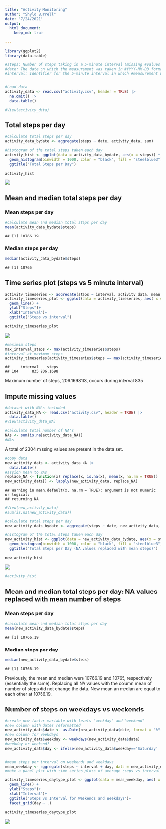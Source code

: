 ```yaml
---
title: "Activity Monitoring"
author: "Shylo Burrell"
date: "7/24/2021"
output: 
  html_document:
    keep_md: true
  
---
```





```r
library(ggplot2)
library(data.table)
```



```r
#steps: Number of steps taking in a 5-minute interval (missing #values are coded as NA)
#date: The date on which the measurement was taken in #YYYY-MM-DD format
#interval: Identifier for the 5-minute interval in which #measurement was taken


#Load data
activity_data <- read.csv("activity.csv", header = TRUE) |>
  na.omit() |>
  data.table()

#View(activity_data)
```


## Total steps per day


```r
#calculate total steps per day
activity_data_bydate <- aggregate(steps ~ date, activity_data, sum)

#histogram of the total steps taken each day
activity_hist <- ggplot(data = activity_data_bydate, aes(x = steps)) +
  geom_histogram(binwidth = 1000, color = "black", fill = "steelblue3") +
  ggtitle("Total Steps per Day") 
  
activity_hist
```

![](ActivityData_files/figure-html/unnamed-chunk-3-1.png)<!-- -->

## Mean and median total steps per day

### Mean steps per day

```r
#calculate mean and median total steps per day
mean(activity_data_bydate$steps)
```

```
## [1] 10766.19
```

### Median steps per day

```r
median(activity_data_bydate$steps)
```

```
## [1] 10765
```

## Time series plot (steps vs 5 minute interval)

```r
activity_timeseries <- aggregate(steps ~ interval, activity_data, mean )
activity_timeseries_plot <- ggplot(data = activity_timeseries, aes( x = interval, y = steps)) +
  geom_line() +
  ylab("Steps")+
  xlab("Interval")+
  ggtitle("Steps vs interval")

activity_timeseries_plot
```

![](ActivityData_files/figure-html/unnamed-chunk-6-1.png)<!-- -->

```r
#maximim steps
max_interval_steps <- max(activity_timeseries$steps)
#interval at maximum steps
activity_timeseries[activity_timeseries$steps == max(activity_timeseries$steps),]
```

```
##     interval    steps
## 104      835 206.1698
```

Maximum number of steps, 206.1698113, occurs during interval 835

## Impute missing values

```r
#dataset with NA's included
activity_data_NA <- read.csv("activity.csv", header = TRUE) |>
  data.table()
#View(activity_data_NA)
```



```r
#calculate total number of NA's
NAs <- sum(is.na(activity_data_NA))
#NAs
```

A total of 2304 missing values are present in the data set.


```r
#copy data
new_activity_data <- activity_data_NA |>
  data.table()
#assign mean to NAs
replace_NA <- function(x) replace(x, is.na(x), mean(x, na.rm = TRUE))
new_activity_data[] <- lapply(new_activity_data, replace_NA)
```

```
## Warning in mean.default(x, na.rm = TRUE): argument is not numeric or logical:
## returning NA
```

```r
#View(new_activity_data)
#sum(is.na(new_activity_data))
```


```r
#calculate total steps per day
new_activity_data_bydate <- aggregate(steps ~ date, new_activity_data, sum)

#histogram of the total steps taken each day
new_activity_hist <- ggplot(data = new_activity_data_bydate, aes(x = steps)) +
  geom_histogram(binwidth = 1000, color = "black", fill = "steelblue3") +
  ggtitle("Total Steps per Day (NA values replaced with mean steps)") 
  
new_activity_hist
```

![](ActivityData_files/figure-html/unnamed-chunk-11-1.png)<!-- -->

```r
#activity_hist
```

## Mean and median total steps per day: NA values replaced with mean number of steps

### Mean steps per day

```r
#calculate mean and median total steps per day
mean(new_activity_data_bydate$steps)
```

```
## [1] 10766.19
```

### Median steps per day

```r
median(new_activity_data_bydate$steps)
```

```
## [1] 10766.19
```
Previously, the mean and median were 10766.19 and 10765, respectively (essentially the same). 
Replacing all NA values with the column mean of number of steps did not change the data. New mean an median are equal to each other at 10766.19.

## Number of steps on weekdays vs weekends

```r
#create new factor variable with levels "weekday" and "weekend"
#new column with dates reformatted
new_activity_data$date <- as.Date(new_activity_data$date, format = "%Y-%m-%d")
#new column for weekdays
new_activity_data$weekday <- weekdays(new_activity_data$date)
#weekday or weekend?
new_activity_data$day <- ifelse(new_activity_data$weekday=='Saturday' | new_activity_data$weekday=='Sunday', 'weekend', 'weekday')


#mean steps per interval on weekends and weekdays
mean_weekday <- aggregate(steps ~ interval + day, data = new_activity_data,mean)
#make a panel plot with time series plots of average steps vs interval for weekday and weekend
```

```r
activity_timeseries_daytype_plot <- ggplot(data = mean_weekday, aes( x = interval, y = steps)) +
  geom_line() +
  ylab("Steps")+
  xlab("Interval")+
  ggtitle("Steps vs Interval for Weekends and Weekdays")+
  facet_grid(day ~ .)

activity_timeseries_daytype_plot
```

![](ActivityData_files/figure-html/unnamed-chunk-15-1.png)<!-- -->

